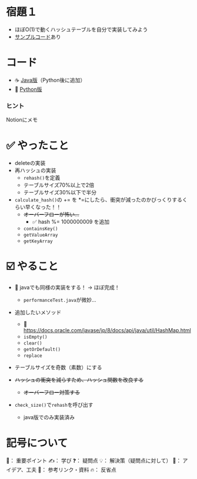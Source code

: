 # 宿題１

- ほぼO(1)で動くハッシュテーブルを自分で実装してみよう
- [サンプルコード](https://github.com/xharaken/step2/blob/master/hash_table.py)あり

# コード
- ☕️ [Java版](https://github.com/Riochin/GoogleSTEP/tree/main/week2/hw1/java)（Python後に追加）
- 🐍 [Python版](https://github.com/Riochin/GoogleSTEP/tree/main/week2/hw1/hash_table.py)

### ヒント
Notionにメモ

# ✅ やったこと
- deleteの実装
- 再ハッシュの実装
  - `rehash()`を定義
  - テーブルサイズ70%以上で2倍
  - テーブルサイズ30%以下で半分
- `calculate_hash()`の += を *=にしたら、衝突が減ったのかびっくりするくらい早くなった！！
  - ~~オーバーフローが怖い...~~
    - ✅ hash %= 1000000009 を追加  
  - `containsKey()`
  - `getValueArray`
  - `getKeyArray`

# ☑️ やること
- 🌟 javaでも同様の実装をする！ → ほぼ完成！
  - `performanceTest.java`が微妙...
  
- 追加したいメソッド
  - 📌 https://docs.oracle.com/javase/jp/8/docs/api/java/util/HashMap.html
  - `isEmpty()`
  - `clear()`
  - `getOrDefault()`
  - `replace`
- テーブルサイズを奇数（素数）にする
- ~~ハッシュの衝突を減らすため、ハッシュ関数を改良する~~
  - ~~オーバーフロー対策する~~
- `check_size()`で`rehash`を呼び出す
  - java版でのみ実装済み

# 記号について
🌟： 重要ポイント
✍️： 学び
❓： 疑問点
💡： 解決策（疑問点に対して）
🧠： アイデア、工夫
📌： 参考リンク・資料
🔥： 反省点
